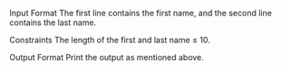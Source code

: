 Input Format The first line contains the first name, and the second line contains the last name.

Constraints
The length of the first and last name ≤ 10.

Output Format Print the output as mentioned above.
